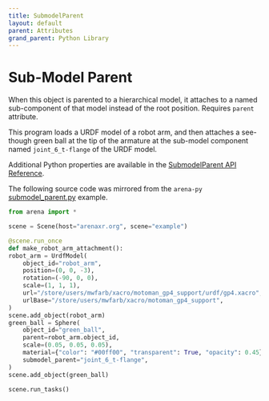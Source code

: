 ```yaml
---
title: SubmodelParent
layout: default
parent: Attributes
grand_parent: Python Library
---
```


# Sub-Model Parent

When this object is parented to a hierarchical model, it attaches to a named sub-component of that model instead of the root position. Requires `parent` attribute.

This program loads a URDF model of a robot arm, and then attaches a see-though green ball at the tip of the armature at the sub-model component named `joint_6_t-flange` of the URDF model.

Additional Python properties are available in the [SubmodelParent API Reference](/content/python-api/attributes/submodel_parent).

The following source code was mirrored from the `arena-py` [submodel_parent.py](https://github.com/arenaxr/arena-py/blob/master/examples/attributes/submodel_parent.py) example.

```python
from arena import *

scene = Scene(host="arenaxr.org", scene="example")

@scene.run_once
def make_robot_arm_attachment():
robot_arm = UrdfModel(
    object_id="robot_arm",
    position=(0, 0, -3),
    rotation=(-90, 0, 0),
    scale=(1, 1, 1),
    url="/store/users/mwfarb/xacro/motoman_gp4_support/urdf/gp4.xacro",
    urlBase="/store/users/mwfarb/xacro/motoman_gp4_support",
)
scene.add_object(robot_arm)
green_ball = Sphere(
    object_id="green_ball",
    parent=robot_arm.object_id,
    scale=(0.05, 0.05, 0.05),
    material={"color": "#00ff00", "transparent": True, "opacity": 0.45},
    submodel_parent="joint_6_t-flange",
)
scene.add_object(green_ball)

scene.run_tasks()
```

